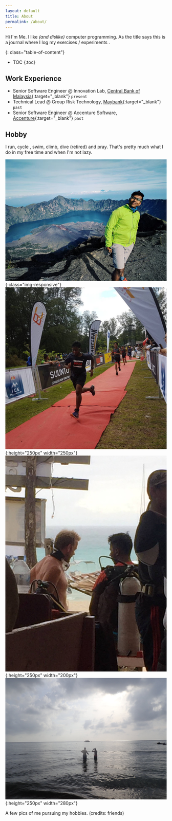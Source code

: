 ```yaml
---
layout: default
title: About
permalink: /about/
---
```


 Hi I'm Me. I like _(and dislike)_ computer programming. As the title says this is a journal where I log my exercises / experiments . 


<!--more-->


{: class="table-of-content"}
* TOC
{:toc}




## Work Experience

- Senior Software Engineer @ Innovation Lab, [Central Bank of Malaysia](http://www.bnm.gov.my){:target="_blank"} `present`
- Technical Lead @ Group Risk Technology, [Maybank](http://www.maybank.com/en/index.page){:target="_blank"} `past`
- Senior Software Engineer @ Accenture Software, [Accenture](https://www.accenture.com/){:target="_blank"} `past`


## Hobby
I run, cycle , swim, climb, dive (retired) and pray. That's pretty much what I do in my free time and when I'm not lazy.

![Rinjani](/assets/images/rinjani.jpg){:class="img-responsive"}
![Bike](/assets/images/run.jpg){:height="250px" width="250px"}
![Bike](/assets/images/diving.jpg){:height="250px" width="200px"}
![Bike](/assets/images/beach.jpg){:height="250px" width="280px"}

A few pics of me pursuing my hobbies. (credits: friends)
